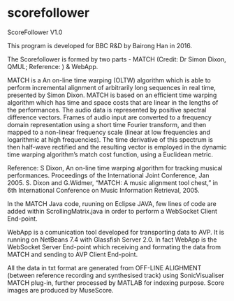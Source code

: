 # scorefollower

ScoreFollower V1.0

This program is developed for BBC R&D by Bairong Han in 2016.

The Scorefollower is formed by two parts - MATCH (Credit: Dr Simon Dixon, QMUL; Reference: ) & WebApp.

MATCH is a An on-line time warping (OLTW) algorithm which is able to perform incremental alignment of arbitrarily long sequences in real time, presented by Simon Dixon. MATCH is based on an efficient time warping algorithm which has time and space costs that are linear in the lengths of the performances. The audio data is represented by positive spectral difference vectors. Frames of audio input are converted to a frequency domain representation using a short time Fourier transform, and then mapped to a non-linear frequency scale (linear at low frequencies and logarithmic at high frequencies). The time derivative of this spectrum is then half-wave rectified and the resulting vector is employed in the dynamic time warping algorithm’s match cost function, using a Euclidean metric.

Reference:
S Dixon, An on-line time warping algorithm for tracking musical performances. Proceedings of
the International Joint Conference, Jan 2005.
S. Dixon and G.Widmer, “MATCH: A music alignment tool chest,” in 6th International
Conference on Music Information Retrieval, 2005.

In the MATCH Java code, ruuning on Eclipse JAVA, few lines of code are added within ScrollingMatrix.java in order to perform a WebSocket Client End-point.

WebApp is a comunication tool developed for transporting data to AVP. It is running on NetBeans 7.4 with Glassfish Server 2.0. In fact WebApp is the WebSocket Server End-point which receiving and formating the data from MATCH and sending to AVP Client End-point.

All the data in txt format are generated from OFF-LINE ALIGHMENT (between reference recording and synthesised track) using SonicVisualiser MATCH plug-in, further processed by MATLAB for indexing purpose. Score images are produced by MuseScore.
